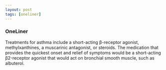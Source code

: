 ```yaml
---
layout: post
tags: [oneliner]
---
```



### OneLiner

Treatments for asthma include a short-acting β-receptor agonist, methylxanthines, a muscarinic antagonist, or steroids. The medication that provides the quickest onset and relief of symptoms would be a short-acting β2-receptor agonist that would act on bronchial smooth muscle, such as albuterol.
